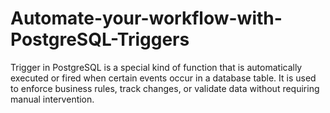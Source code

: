 # Automate-your-workflow-with-PostgreSQL-Triggers
Trigger in PostgreSQL is a special kind of function that is automatically executed or fired when certain events occur in a database table. It is used to enforce business rules, track changes, or validate data without requiring manual intervention.
